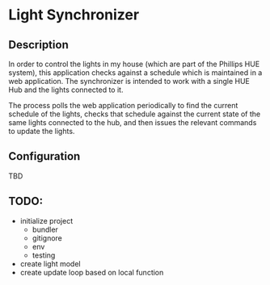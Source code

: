 # Light Synchronizer

## Description

In order to control the lights in my house (which are part of the Phillips HUE system), this application checks against a schedule which is maintained in a web application. The synchronizer is intended to work with a single HUE Hub and the lights connected to it.

The process polls the web application periodically to find the current schedule of the lights, checks that schedule against the current state of the same lights connected to the hub, and then issues the relevant commands to update the lights.

## Configuration

TBD

## TODO:

- initialize project
  - bundler
  - gitignore
  - env
  - testing
- create light model
- create update loop based on local function
